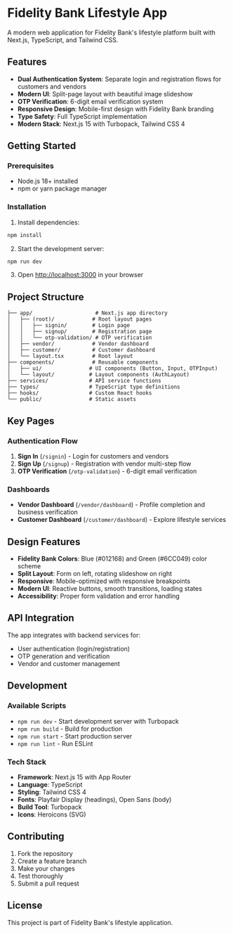 # Fidelity Bank Lifestyle App

A modern web application for Fidelity Bank's lifestyle platform built with Next.js, TypeScript, and Tailwind CSS.

## Features

- **Dual Authentication System**: Separate login and registration flows for customers and vendors
- **Modern UI**: Split-page layout with beautiful image slideshow
- **OTP Verification**: 6-digit email verification system
- **Responsive Design**: Mobile-first design with Fidelity Bank branding
- **Type Safety**: Full TypeScript implementation
- **Modern Stack**: Next.js 15 with Turbopack, Tailwind CSS 4

## Getting Started

### Prerequisites

- Node.js 18+ installed
- npm or yarn package manager

### Installation

1. Install dependencies:
```bash
npm install
```

2. Start the development server:
```bash
npm run dev
```

3. Open [http://localhost:3000](http://localhost:3000) in your browser

## Project Structure

```
├── app/                    # Next.js app directory
│   ├── (root)/            # Root layout pages
│   │   ├── signin/        # Login page
│   │   ├── signup/        # Registration page
│   │   └── otp-validation/ # OTP verification
│   ├── vendor/            # Vendor dashboard
│   ├── customer/          # Customer dashboard
│   └── layout.tsx         # Root layout
├── components/            # Reusable components
│   ├── ui/               # UI components (Button, Input, OTPInput)
│   └── layout/           # Layout components (AuthLayout)
├── services/             # API service functions
├── types/                # TypeScript type definitions
├── hooks/                # Custom React hooks
└── public/               # Static assets
```

## Key Pages

### Authentication Flow
1. **Sign In** (`/signin`) - Login for customers and vendors
2. **Sign Up** (`/signup`) - Registration with vendor multi-step flow
3. **OTP Verification** (`/otp-validation`) - 6-digit email verification

### Dashboards
- **Vendor Dashboard** (`/vendor/dashboard`) - Profile completion and business verification
- **Customer Dashboard** (`/customer/dashboard`) - Explore lifestyle services

## Design Features

- **Fidelity Bank Colors**: Blue (#012168) and Green (#6CC049) color scheme
- **Split Layout**: Form on left, rotating slideshow on right
- **Responsive**: Mobile-optimized with responsive breakpoints
- **Modern UI**: Reactive buttons, smooth transitions, loading states
- **Accessibility**: Proper form validation and error handling

## API Integration

The app integrates with backend services for:
- User authentication (login/registration)
- OTP generation and verification
- Vendor and customer management

## Development

### Available Scripts

- `npm run dev` - Start development server with Turbopack
- `npm run build` - Build for production
- `npm run start` - Start production server
- `npm run lint` - Run ESLint

### Tech Stack

- **Framework**: Next.js 15 with App Router
- **Language**: TypeScript
- **Styling**: Tailwind CSS 4
- **Fonts**: Playfair Display (headings), Open Sans (body)
- **Build Tool**: Turbopack
- **Icons**: Heroicons (SVG)

## Contributing

1. Fork the repository
2. Create a feature branch
3. Make your changes
4. Test thoroughly
5. Submit a pull request

## License

This project is part of Fidelity Bank's lifestyle application.
